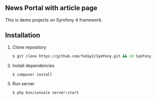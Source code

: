 News Portal with article page
-----------

This is demo projects on Symfony 4 framework.

Installation
------------

1. Clone repository

    ```bash
    $ git clone https://github.com/feday2/Symfony.git && cd Symfony
    ```
    
2. Install dependencies

    ```bash
    $ composer install
    ```
    
3. Run server

    ```bash
    $ php bin/console server:start
    ```

